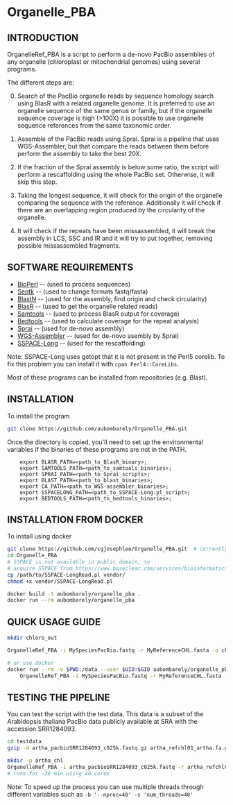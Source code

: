 # Organelle_PBA

INTRODUCTION
------------

OrganelleRef_PBA is a script to perform a de-novo PacBio assemblies of any 
organelle (chloroplast or mitochondrial genomes) using several programs. 

The different steps are:

0. Search of the PacBio organelle reads by sequence homology search using BlasR with a related organelle genome. It is preferred to use an organelle sequence of the same genus or family, but if the organelle sequence coverage is high (>100X) it is possible to use organelle sequence references from the same taxonomic order.

0. Assemble of the PacBio reads using Sprai. Sprai is a pipeline that uses WGS-Assembler, but that compare the reads between them before perform the assembly to take the best 20X.

0. If the fraction of the Sprai assembly is below some ratio, the script will perform a rescaffolding using the whole PacBio set. Otherwise, it will skip this step.

0. Taking the longest sequence, it will check for the origin of the organelle comparing the sequence with the reference. Additionally it will check if there are an overlapping region produced by the circularity of the organelle.

0. It will check if the repeats have been missassembled, it will break the assembly in LCS, SSC and IR and it will try to put together, removing possible missassembled fragments.


SOFTWARE REQUIREMENTS
---------------------

* [BioPerl](https://github.com/bioperl/bioperl-live/blob/master/README.md) -- (used to process sequences)
* [Seqtk](https://github.com/lh3/seqtk) -- (used to change formats fastq/fasta)
* [BlastN](https://blast.ncbi.nlm.nih.gov/Blast.cgi?PAGE_TYPE=BlastDocs&DOC_TYPE=Download) -- (used for the assembly, find origin and check circularity)
* [BlasR](https://github.com/PacificBiosciences/blasr/wiki/Blasr-Installation-Qs-&-As) -- (used to get the organelle related reads)
* [Samtools](http://samtools.sourceforge.net/) -- (used to process BlasR output for coverage)
* [Bedtools](http://bedtools.readthedocs.org/en/latest/) -- (used to calculate coverage for the repeat analysis)
* [Sprai](http://zombie.cb.k.u-tokyo.ac.jp/sprai/README.html) -- (used for de-novo assembly)
* [WGS-Assembler](https://sourceforge.net/projects/wgs-assembler/) -- (used for de-novo asembly by Sprai)
* [SSPACE-Long](https://www.baseclear.com/services/bioinformatics/basetools/sspace-longread/) -- (used for the rescaffolding)

Note: SSPACE-Long uses getopt that it is not present in the Perl5 corelib. To fix this problem you can install it with ```cpan Perl4::CoreLibs```.

Most of these programs can be installed from repositories (e.g. Blast).


INSTALLATION
------------

To install the program

```sh
git clone https://github.com/aubombarely/Organelle_PBA.git
```

Once the directory is copied, you'll need to set up the environmental variables if the binaries of these programs are not in the PATH.

```
    export BLASR_PATH=<path_to_BlasR_binary>;
    export SAMTOOLS_PATH=<path_to_samtools_binaries>;
    export SPRAI_PATH=<path_to_Sprai_scripts>;
    export BLAST_PATH=<path_to_blast_binaries>;
    export CA_PATH=<path_to_WGS-assembler_binaries>;
    export SSPACELONG_PATH=<path_to_SSPACE-Long.pl_script>;
    export BEDTOOLS_PATH=<path_to_bedtools_binaries>;
```

INSTALLATION FROM DOCKER
------------------------

To install using docker

```sh
git clone https://github.com/cgjosephlee/Organelle_PBA.git  # currently my forked repo
cd Organelle_PBA
# SSPACE is not available in public domain, so
# acquire SSPACE from https://www.baseclear.com/services/bioinformatics/basetools/sspace-longread/
cp /path/to/SSPACE-LongRead.pl vendor/
chmod +x vendor/SSPACE-LongRead.pl

docker build -t aubombarely/organelle_pba .
docker run --rm aubombarely/organelle_pba
```

QUICK USAGE GUIDE
-----------------

```sh
mkdir chloro_out

OrganelleRef_PBA -i MySpeciesPacBio.fastq -r MyReferenceCHL.fasta -o chloro_out

# or use docker
docker run --rm -v $PWD:/data --user $UID:$GID aubombarely/organelle_pba \
    OrganelleRef_PBA -i MySpeciesPacBio.fastq -r MyReferenceCHL.fasta -o chloro_out
```

TESTING THE PIPELINE
--------------------

You can test the script with the test data. This data is a subset of the Arabidopsis thaliana PacBio data publicly available at SRA with the accession SRR1284093.

```sh
cd testdata
gzip -d artha_pacbioSRR1284093_c025k.fastq.gz artha_refchl01_artha.fa.gz

mkdir -p artha_chl
OrganelleRef_PBA -i artha_pacbioSRR1284093_c025k.fastq -r artha_refchl01_artha.fa -o artha_chl
# runs for ~30 min using 40 cores
```

Note: To speed up the process you can use multiple threads through different variables such as ``` -b '--nproc=40' -s 'num_threads=40' ```

